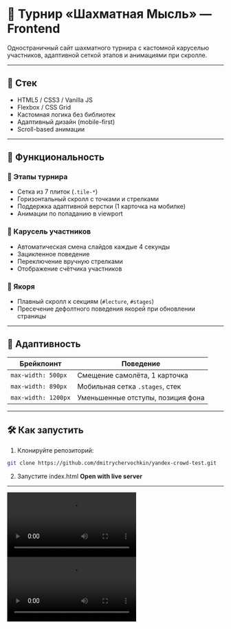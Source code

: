 # 🧠 Турнир «Шахматная Мысль» — Frontend

Одностраничный сайт шахматного турнира с кастомной каруселью участников, адаптивной сеткой этапов и анимациями при скролле.

---

## 🔧 Стек

-   HTML5 / CSS3 / Vanilla JS
-   Flexbox / CSS Grid
-   Кастомная логика без библиотек
-   Адаптивный дизайн (mobile-first)
-   Scroll-based анимации

---

## 🚀 Функциональность

### 📌 Этапы турнира

-   Сетка из 7 плиток (`.tile-*`)
-   Горизонтальный скролл с точками и стрелками
-   Поддержка адаптивной верстки (1 карточка на мобилке)
-   Анимации по попаданию в viewport

### 🎠 Карусель участников

-   Автоматическая смена слайдов каждые 4 секунды
-   Зацикленное поведение
-   Переключение вручную стрелками
-   Отображение счётчика участников

### 🔗 Якоря

-   Плавный скролл к секциям (`#lecture`, `#stages`)
-   Пресечение дефолтного поведения якорей при обновлении страницы

---

## 📱 Адаптивность

| Брейкпоинт          | Поведение                         |
| ------------------- | --------------------------------- |
| `max-width: 500px`  | Смещение самолёта, 1 карточка     |
| `max-width: 890px`  | Мобильная сетка `.stages`, стек   |
| `max-width: 1200px` | Уменьшенные отступы, позиция фона |

---

## 🛠 Как запустить

1. Клонируйте репозиторий:

```bash
git clone https://github.com/dmitrychervochkin/yandex-crowd-test.git
```

2. Запустите index.html **Open with live server**

---

![Превью](./public/preview-1.mov)
![Превью](./public/preview-2.mov)
